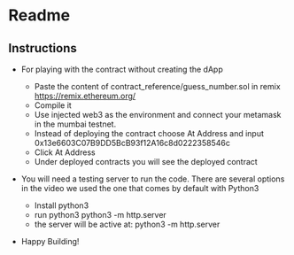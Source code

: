 # Readme
## Instructions
- For playing with the contract without creating the dApp
    - Paste the content of contract_reference/guess_number.sol in remix https://remix.ethereum.org/
    - Compile it
    - Use injected web3 as the environment and connect your metamask in the mumbai testnet.
    - Instead of deploying the contract choose At Address and input 0x13e6603C07B9DD5BcB93f12A16c8d0222358546c
    - Click At Address
    - Under deployed contracts you will see the deployed contract

- You will need a testing server to run the code. There are several options in the video we used the one that comes by default with Python3
    - Install python3
    - run python3 python3 -m http.server
    - the server will be active at: python3 -m http.server

- Happy Building!